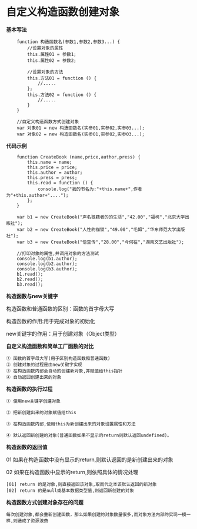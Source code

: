 # 自定义构造函数创建对象

**基本写法**
```
    function 构造函数名(参数1,参数2,参数3...) {
        //设置对象的属性
        this.属性01 = 参数1;
        this.属性02 = 参数2;

        //设置对象的方法
        this.方法01 = function () {
            //.....
        };
        this.方法02 = function () {
            //.....
        }
    }

    //自定义构造函数方式创建对象
    var 对象01 = new 构造函数名(实参01,实参02,实参03...);
    var 对象02 = new 构造函数名(实参01,实参02,实参03...);
```

**代码示例**
```
    function CreateBook (name,price,author,press) {
        this.name = name;
        this.price = price;
        this.author = author;
        this.press = press;
        this.read = function () {
            console.log("我的书名为:"+this.name+",作者为"+this.author+"....");
        };
    }

    var b1 = new CreateBook("声名狼藉者的的生活","42.00","福柯","北京大学出版社");
    var b2 = new CreateBook("人性的枷锁","49.00","毛姆","华东师范大学出版社");
    var b3 = new CreateBook("悟空传","28.00","今何在","湖南文艺出版社");

    //打印对象的属性,并调用对象的方法测试
    console.log(b1.author);
    console.log(b2.author);
    console.log(b3.author);
    b1.read();
    b2.read();
    b3.read();
```

**构造函数与new关键字**

构造函数和普通函数的区别：函数的首字母大写

构造函数的作用:用于完成对象的初始化

new关键字的作用：用于创建对象（Object类型）

**自定义构造函数和简单工厂函数的对比**
```
① 函数的首字母大写(用于区别构造函数和普通函数)
② 创建对象的过程是由new关键字实现
③ 在构造函数内部会自动的创建新对象,并赋值给this指针
④ 自动返回创建出来的对象
```

**构造函数的执行过程**

`① 使用new关键字创建对象`

`② 把新创建出来的对象赋值给this`

`③ 在构造函数内部,使用this为新创建出来的对象设置属性和方法`

`④ 默认返回新创建的对象(普通函数如果不显示的return则默认返回undefined)。`

**构造函数的返回值**

01 如果在构造函数中没有显示的return,则默认返回的是新创建出来的对象

02 如果在构造函数中显示的return,则依照具体的情况处理

    [01] return 的是对象,则直接返回该对象,取而代之本该默认返回的新对象
    [02] return 的是null或基本数据类型值,则返回新创建的对象


**构造函数方式创建对象存在的问题**

`每次创建对象,都会重新创建函数，那么如果创建的对象数量很多,而对象方法内部的实现一模一样,则造成了资源浪费`

